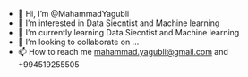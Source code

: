 - 👋 Hi, I’m @MahammadYagubli
- 👀 I’m interested in Data Siecntist and Machine learning 
- 🌱 I’m currently learning Data Siecntist and Machine learning 
- 💞️ I’m looking to collaborate on ...
- 📫 How to reach me mahammad.yagubli@gmail.com and +994519255505

<!---
MahammadYagubli/MahammadYagubli is a ✨ special ✨ repository because its `README.md` (this file) appears on your GitHub profile.
You can click the Preview link to take a look at your changes.
--->
